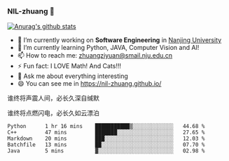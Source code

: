 ### NIL-zhuang 👋

<!--
**NIL-zhuang/NIL-zhuang** is a ✨ _special_ ✨ repository because its `README.md` (this file) appears on your GitHub profile.

Here are some ideas to get you started:

- 🔭 I’m currently working on ...
- 🌱 I’m currently learning ...
- 👯 I’m looking to collaborate on ...
- 🤔 I’m looking for help with ...
- 💬 Ask me about ...
- 📫 How to reach me: ...
- 😄 Pronouns: ...
- ⚡ Fun fact: ...
-->

[![Anurag's github stats](https://github-readme-stats.vercel.app/api?username=NIL-zhuang)](https://github.com/anuraghazra/github-readme-stats)

- 🔭 I’m currently working on **Software Engineering** in [Nanjing University](https://www.nju.edu.cn/)
- 🌱 I’m currently learning Python, JAVA, Computer Vision and AI!
- 📫 How to reach me: zhuangziyuan@smail.nju.edu.cn
- ⚡ Fun fact: I LOVE Math! And Cats!!!
- 💬 Ask me about everything interesting
- 😄 You can see me in https://nil-zhuang.github.io/

谁终将声震人间，必长久深自缄默

谁终将点燃闪电，必长久如云漂泊

<!--START_SECTION:waka-->
```text
Python      1 hr 16 mins    ███████████▒░░░░░░░░░░░░░   44.68 % 
C++         47 mins         ███████░░░░░░░░░░░░░░░░░░   27.65 % 
Markdown    20 mins         ███░░░░░░░░░░░░░░░░░░░░░░   12.03 % 
Batchfile   13 mins         ██░░░░░░░░░░░░░░░░░░░░░░░   07.70 % 
Java        5 mins          ▓░░░░░░░░░░░░░░░░░░░░░░░░   02.98 % 
```
<!--END_SECTION:waka-->

